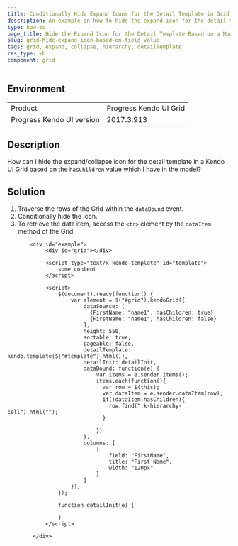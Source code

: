 ```yaml
---
title: Conditionally Hide Expand Icons for the Detail Template in Grid
description: An example on how to hide the expand icon for the detail template in a Kendo UI Grid based on a model value.
type: how-to
page_title: Hide the Expand Icon for the Detail Template Based on a Model Value - Kendo UI Grid for jQuery
slug: grid-hide-expand-icon-based-on-field-value
tags: grid, expand, collapse, hierarchy, detailTemplate
res_type: kb
component: grid
---
```


## Environment

<table>
 <tr>
  <td>Product</td>
  <td>Progress Kendo UI Grid</td>
 </tr>
 <tr>
  <td>Progress Kendo UI version</td>
  <td>2017.3.913</td>
 </tr>
</table>

## Description

How can I hide the expand/collapse icon for the detail template in a Kendo UI Grid based on the `hasChildren` value which I have in the model?

## Solution

1. Traverse the rows of the Grid within the `dataBound` event.
1. Conditionally hide the icon.
1. To retrieve the data item, access the `<tr>` element by the `dataItem` method of the Grid.

```dojo
       <div id="example">
            <div id="grid"></div>

            <script type="text/x-kendo-template" id="template">
                some content
            </script>

            <script>
                $(document).ready(function() {
                    var element = $("#grid").kendoGrid({
                        dataSource: [
                          {FirstName: "name1", hasChildren: true},
                          {FirstName: "name1", hasChildren: false}
                        ],
                        height: 550,
                        sortable: true,
                        pageable: false,
                        detailTemplate: kendo.template($("#template").html()),
                        detailInit: detailInit,
                        dataBound: function(e) {
                            var items = e.sender.items();
                            items.each(function(){
                              var row = $(this);
                              var dataItem = e.sender.dataItem(row);
                              if(!dataItem.hasChildren){
                                row.find(".k-hierarchy-cell").html("");
                              }

                            })
                        },
                        columns: [
                            {
                                field: "FirstName",
                                title: "First Name",
                                width: "120px"
                            }
                        ]
                    });
                });

                function detailInit(e) {

                }
            </script>

        </div>

```
